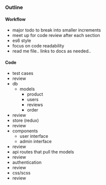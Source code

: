 ### Outline 

#### Workflow 

- major todo to break into smaller increments
- meet up for code review after each section
- es6 style
- focus on code readability
- read me file.. links to docs as needed..

#### Code 
- test cases
- review
- db
    - models
        - product
        - users
        - reviews
        - order
- review
- store (redux)
- review
- components
     - user interface
     - admin interface
- review
- api routes that pull the models
- review
- authentication
- review
- css/scss
- review
